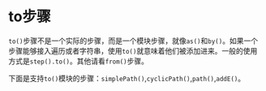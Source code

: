 # to步骤

`to()`步骤不是一个实际的步骤，而是一个模块步骤，就像`as()`和`by()`。如果一个步骤能够接入遍历或者字符串，使用`to()`就意味着他们被添加进来。一般的使用方式是`step().to()`。其他请看`from()`步骤。

下面是支持`to()`模块的步骤：`simplePath()`,`cyclicPath()`,`path()`,`addE()`。